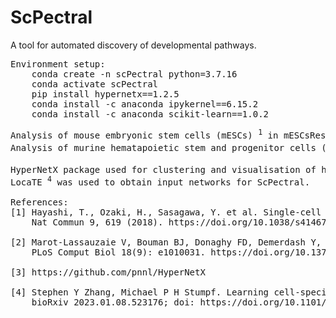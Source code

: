 # ScPectral
A tool for automated discovery of developmental pathways.<br>
<pre>
Environment setup:
    conda create -n scPectral python=3.7.16
    conda activate scPectral
    pip install hypernetx==1.2.5
    conda install -c anaconda ipykernel==6.15.2
    conda install -c anaconda scikit-learn==1.0.2
</pre>

<pre>
Analysis of mouse embryonic stem cells (mESCs) <sup>1</sup> in mESCsResult notebook.
Analysis of murine hematapoietic stem and progenitor cells (HSPCs)<sup>2</sup> in HSPCsResult notebook. 

HyperNetX package used for clustering and visualisation of hypergraph<sup>3</sup>.
LocaTE <sup>4</sup> was used to obtain input networks for ScPectral. 

References:
[1] Hayashi, T., Ozaki, H., Sasagawa, Y. et al. Single-cell full-length total RNA sequencing uncovers dynamics of recursive splicing and enhancer RNAs.
    Nat Commun 9, 619 (2018). https://doi.org/10.1038/s41467-018-02866-0.

[2] Marot-Lassauzaie V, Bouman BJ, Donaghy FD, Demerdash Y, Essers MAG, Haghverdi L (2022) Towards reliable quantification of cell state velocities. 
    PLoS Comput Biol 18(9): e1010031. https://doi.org/10.1371/journal.pcbi.1010031.

[3] https://github.com/pnnl/HyperNetX

[4] Stephen Y Zhang, Michael P H Stumpf. Learning cell-specific networks from dynamical single cell data. 
    bioRxiv 2023.01.08.523176; doi: https://doi.org/10.1101/2023.01.08.523176.
</pre>
